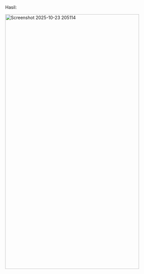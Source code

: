 Hasil:




<img width="428" height="812" alt="Screenshot 2025-10-23 205114" src="https://github.com/user-attachments/assets/7ab3f97a-c792-403b-a73f-363ab0f96d7b" />
